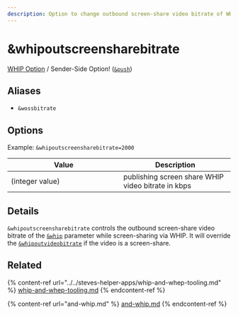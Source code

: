 ```yaml
---
description: Option to change outbound screen-share video bitrate of WHIP
---
```


# \&whipoutscreensharebitrate

[WHIP Option](../../steves-helper-apps/whip-and-whep-tooling.md) / Sender-Side Option! ([`&push`](../../source-settings/push.md))

## Aliases

* `&wossbitrate`

## Options

Example: `&whipoutscreensharebitrate=2000`

<table><thead><tr><th width="238">Value</th><th>Description</th></tr></thead><tbody><tr><td>(integer value)</td><td>publishing screen share WHIP video bitrate in kbps</td></tr></tbody></table>

## Details

`&whipoutscreensharebitrate` controls the outbound screen-share video bitrate of the [`&whip`](and-whip.md) parameter while screen-sharing via WHIP. It will override the [`&whipoutvideobitrate`](and-whipoutvideobitrate.md) if the video is a screen-share.

## Related

{% content-ref url="../../steves-helper-apps/whip-and-whep-tooling.md" %}
[whip-and-whep-tooling.md](../../steves-helper-apps/whip-and-whep-tooling.md)
{% endcontent-ref %}

{% content-ref url="and-whip.md" %}
[and-whip.md](and-whip.md)
{% endcontent-ref %}
